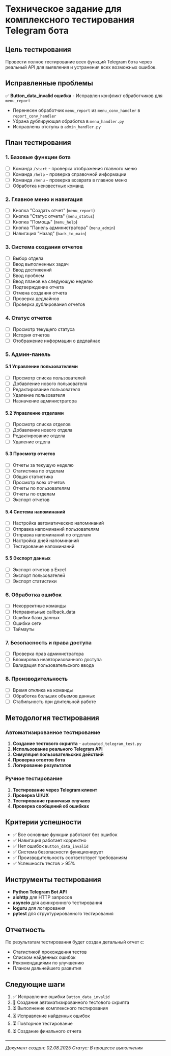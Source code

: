 # Техническое задание для комплексного тестирования Telegram бота

## Цель тестирования
Провести полное тестирование всех функций Telegram бота через реальный API для выявления и устранения всех возможных ошибок.

## Исправленные проблемы
✅ **Button_data_invalid ошибка** - Исправлен конфликт обработчиков для `menu_report`
- Перенесен обработчик `menu_report` из `menu_conv_handler` в `report_conv_handler`
- Убрана дублирующая обработка в `menu_handler.py`
- Исправлены отступы в `admin_handler.py`

## План тестирования

### 1. Базовые функции бота
- [ ] Команда `/start` - проверка отображения главного меню
- [ ] Команда `/help` - проверка справочной информации
- [ ] Команда `/menu` - проверка возврата в главное меню
- [ ] Обработка неизвестных команд

### 2. Главное меню и навигация
- [ ] Кнопка "Создать отчет" (`menu_report`)
- [ ] Кнопка "Статус отчета" (`menu_status`)
- [ ] Кнопка "Помощь" (`menu_help`)
- [ ] Кнопка "Панель администратора" (`menu_admin`)
- [ ] Навигация "Назад" (`back_to_main`)

### 3. Система создания отчетов
- [ ] Выбор отдела
- [ ] Ввод выполненных задач
- [ ] Ввод достижений
- [ ] Ввод проблем
- [ ] Ввод планов на следующую неделю
- [ ] Подтверждение отчета
- [ ] Отмена создания отчета
- [ ] Проверка дедлайнов
- [ ] Проверка дублирования отчетов

### 4. Статус отчетов
- [ ] Просмотр текущего статуса
- [ ] История отчетов
- [ ] Отображение информации о дедлайнах

### 5. Админ-панель
#### 5.1 Управление пользователями
- [ ] Просмотр списка пользователей
- [ ] Добавление нового пользователя
- [ ] Редактирование пользователя
- [ ] Удаление пользователя
- [ ] Назначение администратора

#### 5.2 Управление отделами
- [ ] Просмотр списка отделов
- [ ] Добавление нового отдела
- [ ] Редактирование отдела
- [ ] Удаление отдела

#### 5.3 Просмотр отчетов
- [ ] Отчеты за текущую неделю
- [ ] Статистика по отделам
- [ ] Общая статистика
- [ ] Просмотр всех отчетов
- [ ] Отчеты по пользователям
- [ ] Отчеты по отделам
- [ ] Экспорт отчетов

#### 5.4 Система напоминаний
- [ ] Настройка автоматических напоминаний
- [ ] Отправка напоминаний пользователям
- [ ] Отправка напоминаний по отделам
- [ ] Настройка дней напоминаний
- [ ] Тестирование напоминаний

#### 5.5 Экспорт данных
- [ ] Экспорт отчетов в Excel
- [ ] Экспорт пользователей
- [ ] Экспорт статистики

### 6. Обработка ошибок
- [ ] Некорректные команды
- [ ] Неправильные callback_data
- [ ] Ошибки базы данных
- [ ] Ошибки сети
- [ ] Таймауты

### 7. Безопасность и права доступа
- [ ] Проверка прав администратора
- [ ] Блокировка неавторизованного доступа
- [ ] Валидация пользовательского ввода

### 8. Производительность
- [ ] Время отклика на команды
- [ ] Обработка больших объемов данных
- [ ] Стабильность при длительной работе

## Методология тестирования

### Автоматизированное тестирование
1. **Создание тестового скрипта** - `automated_telegram_test.py`
2. **Использование реального Telegram API**
3. **Симуляция пользовательских действий**
4. **Проверка ответов бота**
5. **Логирование результатов**

### Ручное тестирование
1. **Тестирование через Telegram клиент**
2. **Проверка UI/UX**
3. **Тестирование граничных случаев**
4. **Проверка сообщений об ошибках**

## Критерии успешности
- ✅ Все основные функции работают без ошибок
- ✅ Навигация работает корректно
- ✅ Нет ошибок `Button_data_invalid`
- ✅ Система безопасности функционирует
- ✅ Производительность соответствует требованиям
- ✅ Успешность тестов > 95%

## Инструменты тестирования
- **Python Telegram Bot API**
- **aiohttp** для HTTP запросов
- **asyncio** для асинхронного тестирования
- **loguru** для логирования
- **pytest** для структурированного тестирования

## Отчетность
По результатам тестирования будет создан детальный отчет с:
- Статистикой прохождения тестов
- Списком найденных ошибок
- Рекомендациями по улучшению
- Планом дальнейшего развития

## Следующие шаги
1. ✅ Исправление ошибки `Button_data_invalid`
2. 🔄 Создание автоматизированного тестового скрипта
3. ⏳ Выполнение комплексного тестирования
4. ⏳ Исправление найденных ошибок
5. ⏳ Повторное тестирование
6. ⏳ Создание финального отчета

---
*Документ создан: 02.08.2025*
*Статус: В процессе выполнения*